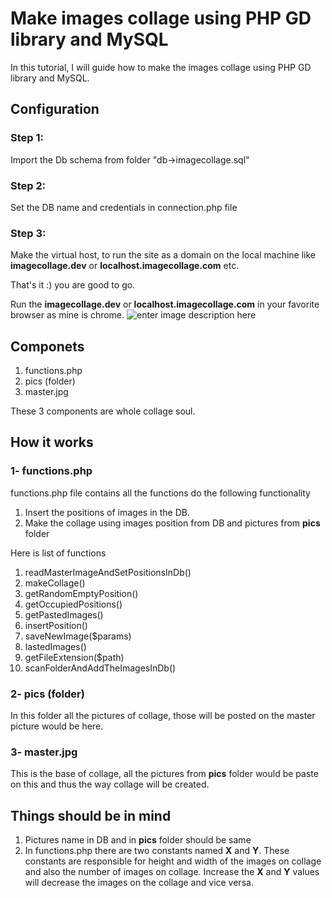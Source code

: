 # Make images collage using PHP GD library and MySQL

In this tutorial, I will guide how to make the images collage using PHP GD library and MySQL.

## Configuration

### Step 1:
Import the Db schema from folder "db->imagecollage.sql"

### Step 2:
Set the DB name and credentials in connection.php file

### Step 3:
Make the virtual host, to run the site as a domain on the local machine like **imagecollage.dev** or **localhost.imagecollage.com** etc.


That's it :) you are good to go.

Run the **imagecollage.dev** or **localhost.imagecollage.com** in your favorite browser as mine is chrome.
![enter image description here](collage.png)
## Componets

1. functions.php
2. pics (folder)
3. master.jpg

These 3 components are whole collage soul.

## How it works
### 1- functions.php
functions.php file contains all the functions do the following functionality

1. Insert the positions of images in the DB.
2. Make the collage using images position from DB and pictures from **pics** folder


Here is list of functions

1. readMasterImageAndSetPositionsInDb()
2. makeCollage()
3. getRandomEmptyPosition()
4. getOccupiedPositions()
5. getPastedImages()
6. insertPosition()
7. saveNewImage($params)
8. lastedImages()
9. getFileExtension($path)
10. scanFolderAndAddTheImagesInDb()

### 2- pics (folder)
In this folder all the pictures of collage, those will be posted on the master picture would be here.

### 3- master.jpg
This is the base of collage, all the pictures from **pics** folder would be paste on this and thus the way collage will be created.

## Things should be in mind

1. Pictures name in DB and in **pics** folder should be same
2. In functions.php there are two constants named **X** and **Y**. These constants are responsible for height and width of the images on collage and also the number of images on collage. Increase the **X** and **Y** values will decrease the images on the collage and vice versa.  
